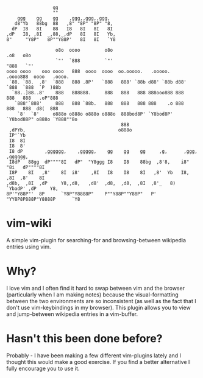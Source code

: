 ```
                 gg
                 ""
    ggg    gg    gg    ,ggg,,ggg,,ggg,
   d8"Yb   88bg  88   ,8" "8P" "8P" "8,
  dP  I8   8I    88   I8   8I   8I   8I
,dP   I8, ,8I  _,88,_,dP   8I   8I   Yb,
8"     "Y8P"   8P""Y88P'   8I   8I   `Y8

                  o8o  oooo         o8o                             .o8   o8o
                  `"'  `888         `"'                            "888   `"'
oooo oooo    ooo oooo   888  oooo  oooo  oo.ooooo.   .ooooo.   .oooo888  oooo   .oooo.
 `88. `88.  .8'  `888   888 .8P'   `888   888' `88b d88' `88b d88' `888  `888  `P  )88b
  `88..]88..8'    888   888888.     888   888   888 888ooo888 888   888   888   .oP"888
   `888'`888'     888   888 `88b.   888   888   888 888    .o 888   888   888  d8(  888
    `8'  `8'     o888o o888o o888o o888o  888bod8P' `Y8bod8P' `Y8bod88P" o888o `Y888""8o
                                          888
 ,dPYb,                                  o888o
 IP'`Yb
 I8  8I
 I8  8'
 I8 dP        ,gggggg,    ,ggggg,    gg    gg    gg     ,g,      ,ggg,    ,gggggg,
 I8dP   88gg  dP""""8I   dP"  "Y8ggg I8    I8    88bg  ,8'8,    i8" "8i   dP""""8I
 I8P    8I   ,8'    8I  i8'    ,8I   I8    I8    8I   ,8'  Yb   I8, ,8I  ,8'    8I
,d8b,  ,8I  ,dP     Y8,,d8,   ,d8'  ,d8,  ,d8,  ,8I  ,8'_   8)  `YbadP' ,dP     Y8,
8P'"Y88P"'  8P      `Y8P"Y8888P"    P""Y88P""Y88P"   P' "YY8P8P888P"Y8888P      `Y8

```

<h1>vim-wiki</h1>
A simple vim-plugin for searching-for and browsing-between wikipedia entries using vim.

<h1>Why?</h1>
I love vim and I often find it hard to swap between vim and the browser (particularly when I am making notes) because the visual-formatting between the two environments are so inconsistent (as well as the fact that I don't use vim-keybindings in my browser). This plugin allows you to view and jump-between wikipedia entries in a vim-buffer.

<h1>Hasn't this been done before?</h1>
Probably - I have been making a few different vim-plugins lately and I thought this would make a good exercise. If you find a better alternative I fully encourage you to use it.
